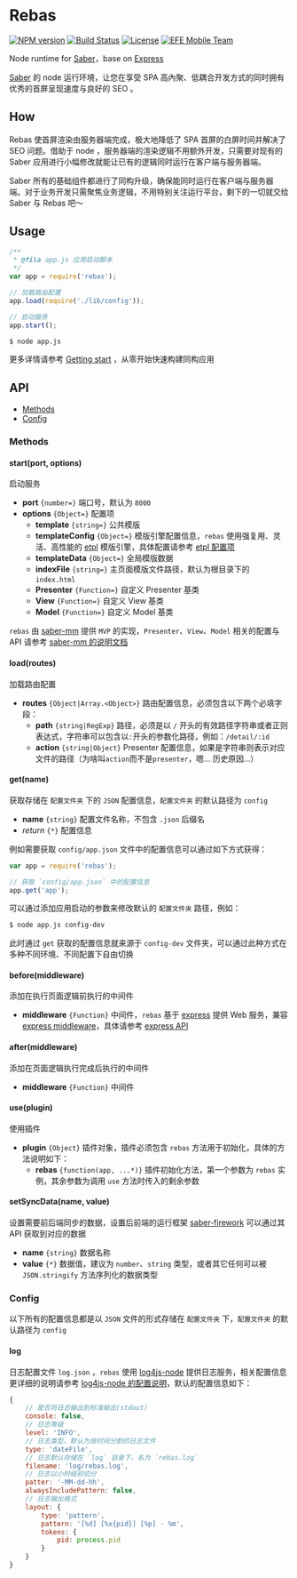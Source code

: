 Rebas
===

[![NPM version](https://img.shields.io/npm/v/rebas.svg?style=flat-square)](https://npmjs.org/package/rebas) [![Build Status](https://img.shields.io/travis/ecomfe/rebas.svg?style=flat-square)](https://travis-ci.org/ecomfe/rebas) [![License](https://img.shields.io/npm/l/rebas.svg?style=flat-square)](./LICENSE) [![EFE Mobile Team](https://img.shields.io/badge/EFE-Mobile_Team-blue.svg?style=flat-square)](http://efe.baidu.com)

Node runtime for [Saber](https://github.com/ecomfe/saber)，base on [Express](http://expressjs.com)

[Saber](https://github.com/ecomfe/saber) 的 node 运行环境，让您在享受 SPA 高內聚、低耦合开发方式的同时拥有优秀的首屏呈现速度与良好的 SEO 。

## How

Rebas 使首屏渲染由服务器端完成，极大地降低了 SPA 首屏的白屏时间并解决了 SEO 问题。借助于 node ，服务器端的渲染逻辑不用额外开发，只需要对现有的 Saber 应用进行小幅修改就能让已有的逻辑同时运行在客户端与服务器端。

Saber 所有的基础组件都进行了同构升级，确保能同时运行在客户端与服务器端。对于业务开发只需聚焦业务逻辑，不用特别关注运行平台，剩下的一切就交给 Saber 与 Rebas 吧～

## Usage

```js
/**
 * @fila app.js 应用启动脚本
 */
var app = require('rebas');

// 加载路由配置
app.load(require('./lib/config'));

// 启动服务
app.start();
```

```sh
$ node app.js
```

更多详情请参考 [Getting start](doc/start.md) ，从零开始快速构建同构应用

## API

* [Methods](#methods)
* [Config](#config)

### Methods

#### start(port, options)

启动服务

* **port** `{number=}` 端口号，默认为 `8000`
* **options** `{Object=}` 配置项
    * **template** `{string=}` 公共模版
    * **templateConfig** `{Object=}` 模版引擎配置信息，`rebas` 使用强复用、灵活、高性能的 [etpl](http://ecomfe.github.io/etpl/) 模版引擎，具体配置请参考 [etpl 配置项](https://github.com/ecomfe/etpl/blob/master/doc/config.md)
    * **templateData** `{Object=}` 全局模版数据
    * **indexFile** `{string=}` 主页面模版文件路径，默认为根目录下的 `index.html`
    * **Presenter** `{Function=}` 自定义 Presenter 基类
    * **View** `{Function=}` 自定义 View 基类
    * **Model** `{Function=}` 自定义 Model 基类

`rebas` 由 [saber-mm](https://github.com/ecomfe/saber-mm) 提供 `MVP` 的实现，`Presenter`、`View`、`Model` 相关的配置与 API 请参考 [saber-mm 的说明文档](https://github.com/ecomfe/saber-mm#classes)

#### load(routes)

加载路由配置

* **routes** `{Object|Array.<Object>}` 路由配置信息，必须包含以下两个必填字段：
    * **path** `{string|RegExp}` 路径，必须是以 `/` 开头的有效路径字符串或者正则表达式，字符串可以包含以`:`开头的参数化路径，例如：`/detail/:id`
    * **action** `{string|Object}` Presenter 配置信息，如果是字符串则表示对应文件的路径（为啥叫`action`而不是`presenter`，嗯... 历史原因...）

#### get(name)

获取存储在 `配置文件夹` 下的 `JSON` 配置信息，`配置文件夹` 的默认路径为 `config`

* **name** `{string}` 配置文件名称，不包含 `.json` 后缀名
* _return_ `{*}` 配置信息

例如需要获取 `config/app.json` 文件中的配置信息可以通过如下方式获得：

```js
var app = require('rebas');

// 获取 `config/app.json` 中的配置信息
app.get('app');
```

可以通过添加应用启动的参数来修改默认的 `配置文件夹` 路径，例如：

```sh
$ node app.js config-dev
```

此时通过 `get` 获取的配置信息就来源于 `config-dev` 文件夹，可以通过此种方式在多种不同环境、不同配置下自由切换

#### before(middleware)

添加在执行页面逻辑前执行的中间件

* **middleware** `{Function}` 中间件，`rebas` 基于 [express](http://expressjs.com/) 提供 Web 服务，兼容 [express middleware](http://expressjs.com/guide/using-middleware.html)，具体请参考 [express API](http://expressjs.com/4x/api.html#app.use)

#### after(middleware)

添加在页面逻辑执行完成后执行的中间件

* **middleware** `{Function}` 中间件

#### use(plugin)

使用插件

* **plugin** `{Object}` 插件对象，插件必须包含 `rebas` 方法用于初始化，具体的方法说明如下：
    * **rebas** `{function(app, ...*)}` 插件初始化方法，第一个参数为 `rebas` 实例，其余参数为调用 `use` 方法时传入的剩余参数

#### setSyncData(name, value)

设置需要前后端同步的数据，设置后前端的运行框架 [saber-firework](https://github.com/ecomfe/saber-firework) 可以通过其 API 获取到对应的数据

* **name** `{string}` 数据名称
* **value** `{*}` 数据值，建议为 `number`、`string` 类型，或者其它任何可以被 `JSON.stringify` 方法序列化的数据类型

### Config

以下所有的配置信息都是以 `JSON` 文件的形式存储在 `配置文件夹` 下，`配置文件夹` 的默认路径为 `config`

#### log

日志配置文件 `log.json` ，`rebas` 使用 [log4js-node](https://github.com/nomiddlename/log4js-node) 提供日志服务，相关配置信息更详细的说明请参考 [log4js-node 的配置说明](https://github.com/nomiddlename/log4js-node/wiki/Appenders)，默认的配置信息如下：

```js
{
    // 是否将日志输出到标准输出(stdout)
    console: false,
    // 日志等级
    level: 'INFO',
    // 日志类型，默认为按时间分割的日志文件
    type: 'dateFile',
    // 日志默认存储在 `log` 目录下，名为 `rebas.log`
    filename: 'log/rebas.log',
    // 日志以小时级别切分
    patter: '-MM-dd-hh',
    alwaysIncludePattern: false,
    // 日志输出格式
    layout: {
        type: 'pattern',
        pattern: '[%d] [%x{pid}] [%p] - %m',
        tokens: {
            pid: process.pid
        }
    }
}
```
